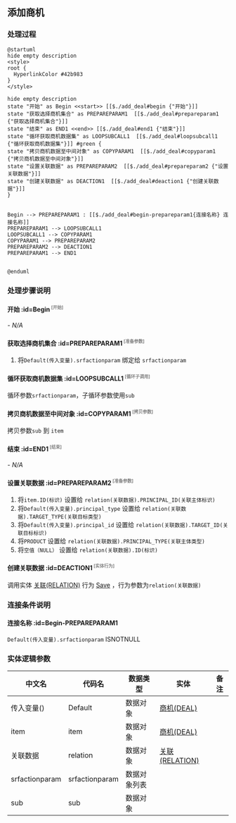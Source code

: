 ## 添加商机 <!-- {docsify-ignore-all} -->

   

### 处理过程

```plantuml
@startuml
hide empty description
<style>
root {
  HyperlinkColor #42b983
}
</style>

hide empty description
state "开始" as Begin <<start>> [[$./add_deal#begin {"开始"}]]
state "获取选择商机集合" as PREPAREPARAM1  [[$./add_deal#prepareparam1 {"获取选择商机集合"}]]
state "结束" as END1 <<end>> [[$./add_deal#end1 {"结束"}]]
state "循环获取商机数据集" as LOOPSUBCALL1  [[$./add_deal#loopsubcall1 {"循环获取商机数据集"}]] #green {
state "拷贝商机数据至中间对象" as COPYPARAM1  [[$./add_deal#copyparam1 {"拷贝商机数据至中间对象"}]]
state "设置关联数据" as PREPAREPARAM2  [[$./add_deal#prepareparam2 {"设置关联数据"}]]
state "创建关联数据" as DEACTION1  [[$./add_deal#deaction1 {"创建关联数据"}]]
}


Begin --> PREPAREPARAM1 : [[$./add_deal#begin-prepareparam1{连接名称} 连接名称]]
PREPAREPARAM1 --> LOOPSUBCALL1
LOOPSUBCALL1 --> COPYPARAM1
COPYPARAM1 --> PREPAREPARAM2
PREPAREPARAM2 --> DEACTION1
PREPAREPARAM1 --> END1


@enduml
```


### 处理步骤说明

#### 开始 :id=Begin<sup class="footnote-symbol"> <font color=gray size=1>[开始]</font></sup>



*- N/A*
#### 获取选择商机集合 :id=PREPAREPARAM1<sup class="footnote-symbol"> <font color=gray size=1>[准备参数]</font></sup>



1. 将`Default(传入变量).srfactionparam` 绑定给  `srfactionparam`

#### 循环获取商机数据集 :id=LOOPSUBCALL1<sup class="footnote-symbol"> <font color=gray size=1>[循环子调用]</font></sup>



循环参数`srfactionparam`，子循环参数使用`sub`
#### 拷贝商机数据至中间对象 :id=COPYPARAM1<sup class="footnote-symbol"> <font color=gray size=1>[拷贝参数]</font></sup>



拷贝参数`sub` 到 `item`

#### 结束 :id=END1<sup class="footnote-symbol"> <font color=gray size=1>[结束]</font></sup>



*- N/A*

#### 设置关联数据 :id=PREPAREPARAM2<sup class="footnote-symbol"> <font color=gray size=1>[准备参数]</font></sup>



1. 将`item.ID(标识)` 设置给  `relation(关联数据).PRINCIPAL_ID(关联主体标识)`
2. 将`Default(传入变量).principal_type` 设置给  `relation(关联数据).TARGET_TYPE(关联目标类型)`
3. 将`Default(传入变量).principal_id` 设置给  `relation(关联数据).TARGET_ID(关联目标标识)`
4. 将`PRODUCT` 设置给  `relation(关联数据).PRINCIPAL_TYPE(关联主体类型)`
5. 将`空值（NULL）` 设置给  `relation(关联数据).ID(标识)`

#### 创建关联数据 :id=DEACTION1<sup class="footnote-symbol"> <font color=gray size=1>[实体行为]</font></sup>



调用实体 [关联(RELATION)](module/crm/relation.md) 行为 [Save](module/crm/relation#行为) ，行为参数为`relation(关联数据)`


### 连接条件说明
#### 连接名称 :id=Begin-PREPAREPARAM1

`Default(传入变量).srfactionparam` ISNOTNULL


### 实体逻辑参数

|    中文名   |    代码名    |  数据类型    |  实体   |备注 |
| --------| --------| -------- | -------- | --------   |
|传入变量(<i class="fa fa-check"/></i>)|Default|数据对象|[商机(DEAL)](module/crm/deal.md)||
|item|item|数据对象|[商机(DEAL)](module/crm/deal.md)||
|关联数据|relation|数据对象|[关联(RELATION)](module/crm/relation.md)||
|srfactionparam|srfactionparam|数据对象列表|||
|sub|sub|数据对象|||

